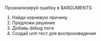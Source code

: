 Проанализируй ошибку в $ARGUMENTS:
1. Найди корневую причину
2. Предложи решение
3. Добавь debug логи
4. Создай unit-тест для воспроизведения